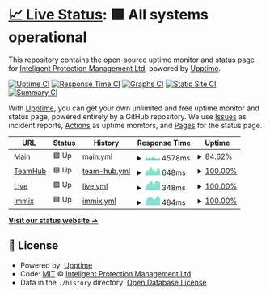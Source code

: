 # [📈 Live Status](https://IPMGroupLtd.github.io/Uptime): <!--live status--> **🟩 All systems operational**

This repository contains the open-source uptime monitor and status page for [Inteligent Protection Management Ltd](https://IPMGroupLtd.github.io/Uptime), powered by [Upptime](https://github.com/upptime/upptime).

[![Uptime CI](https://github.com/IPMGroupLtd/Uptime/workflows/Uptime%20CI/badge.svg)](https://github.com/IPMGroupLtd/Uptime/actions?query=workflow%3A%22Uptime+CI%22)
[![Response Time CI](https://github.com/IPMGroupLtd/Uptime/workflows/Response%20Time%20CI/badge.svg)](https://github.com/IPMGroupLtd/Uptime/actions?query=workflow%3A%22Response+Time+CI%22)
[![Graphs CI](https://github.com/IPMGroupLtd/Uptime/workflows/Graphs%20CI/badge.svg)](https://github.com/IPMGroupLtd/Uptime/actions?query=workflow%3A%22Graphs+CI%22)
[![Static Site CI](https://github.com/IPMGroupLtd/Uptime/workflows/Static%20Site%20CI/badge.svg)](https://github.com/IPMGroupLtd/Uptime/actions?query=workflow%3A%22Static+Site+CI%22)
[![Summary CI](https://github.com/IPMGroupLtd/Uptime/workflows/Summary%20CI/badge.svg)](https://github.com/IPMGroupLtd/Uptime/actions?query=workflow%3A%22Summary+CI%22)

With [Upptime](https://upptime.js.org), you can get your own unlimited and free uptime monitor and status page, powered entirely by a GitHub repository. We use [Issues](https://github.com/IPMGroupLtd/Uptime/issues) as incident reports, [Actions](https://github.com/IPMGroupLtd/Uptime/actions) as uptime monitors, and [Pages](https://IPMGroupLtd.github.io/Uptime) for the status page.

<!--start: status pages-->
<!-- This summary is generated by Upptime (https://github.com/upptime/upptime) -->
<!-- Do not edit this manually, your changes will be overwritten -->
<!-- prettier-ignore -->
| URL | Status | History | Response Time | Uptime |
| --- | ------ | ------- | ------------- | ------ |
| <img alt="" src="https://icons.duckduckgo.com/ip3/ipmgroupuk.com.ico" height="13"> [Main](https://ipmgroupuk.com) | 🟩 Up | [main.yml](https://github.com/IPMGroupLtd/Uptime/commits/HEAD/history/main.yml) | <details><summary><img alt="Response time graph" src="./graphs/main/response-time-week.png" height="20"> 4578ms</summary><br><a href="https://status.teamhub.pro/history/main"><img alt="Response time 5003" src="https://img.shields.io/endpoint?url=https%3A%2F%2Fraw.githubusercontent.com%2FIPMGroupLtd%2FUptime%2FHEAD%2Fapi%2Fmain%2Fresponse-time.json"></a><br><a href="https://status.teamhub.pro/history/main"><img alt="24-hour response time 4152" src="https://img.shields.io/endpoint?url=https%3A%2F%2Fraw.githubusercontent.com%2FIPMGroupLtd%2FUptime%2FHEAD%2Fapi%2Fmain%2Fresponse-time-day.json"></a><br><a href="https://status.teamhub.pro/history/main"><img alt="7-day response time 4578" src="https://img.shields.io/endpoint?url=https%3A%2F%2Fraw.githubusercontent.com%2FIPMGroupLtd%2FUptime%2FHEAD%2Fapi%2Fmain%2Fresponse-time-week.json"></a><br><a href="https://status.teamhub.pro/history/main"><img alt="30-day response time 4914" src="https://img.shields.io/endpoint?url=https%3A%2F%2Fraw.githubusercontent.com%2FIPMGroupLtd%2FUptime%2FHEAD%2Fapi%2Fmain%2Fresponse-time-month.json"></a><br><a href="https://status.teamhub.pro/history/main"><img alt="1-year response time 5003" src="https://img.shields.io/endpoint?url=https%3A%2F%2Fraw.githubusercontent.com%2FIPMGroupLtd%2FUptime%2FHEAD%2Fapi%2Fmain%2Fresponse-time-year.json"></a></details> | <details><summary><a href="https://status.teamhub.pro/history/main">84.62%</a></summary><a href="https://status.teamhub.pro/history/main"><img alt="All-time uptime 99.08%" src="https://img.shields.io/endpoint?url=https%3A%2F%2Fraw.githubusercontent.com%2FIPMGroupLtd%2FUptime%2FHEAD%2Fapi%2Fmain%2Fuptime.json"></a><br><a href="https://status.teamhub.pro/history/main"><img alt="24-hour uptime 96.43%" src="https://img.shields.io/endpoint?url=https%3A%2F%2Fraw.githubusercontent.com%2FIPMGroupLtd%2FUptime%2FHEAD%2Fapi%2Fmain%2Fuptime-day.json"></a><br><a href="https://status.teamhub.pro/history/main"><img alt="7-day uptime 84.62%" src="https://img.shields.io/endpoint?url=https%3A%2F%2Fraw.githubusercontent.com%2FIPMGroupLtd%2FUptime%2FHEAD%2Fapi%2Fmain%2Fuptime-week.json"></a><br><a href="https://status.teamhub.pro/history/main"><img alt="30-day uptime 90.33%" src="https://img.shields.io/endpoint?url=https%3A%2F%2Fraw.githubusercontent.com%2FIPMGroupLtd%2FUptime%2FHEAD%2Fapi%2Fmain%2Fuptime-month.json"></a><br><a href="https://status.teamhub.pro/history/main"><img alt="1-year uptime 99.08%" src="https://img.shields.io/endpoint?url=https%3A%2F%2Fraw.githubusercontent.com%2FIPMGroupLtd%2FUptime%2FHEAD%2Fapi%2Fmain%2Fuptime-year.json"></a></details>
| <img alt="" src="https://icons.duckduckgo.com/ip3/teamhub.pro.ico" height="13"> [TeamHub](https://teamhub.pro) | 🟩 Up | [team-hub.yml](https://github.com/IPMGroupLtd/Uptime/commits/HEAD/history/team-hub.yml) | <details><summary><img alt="Response time graph" src="./graphs/team-hub/response-time-week.png" height="20"> 648ms</summary><br><a href="https://status.teamhub.pro/history/team-hub"><img alt="Response time 804" src="https://img.shields.io/endpoint?url=https%3A%2F%2Fraw.githubusercontent.com%2FIPMGroupLtd%2FUptime%2FHEAD%2Fapi%2Fteam-hub%2Fresponse-time.json"></a><br><a href="https://status.teamhub.pro/history/team-hub"><img alt="24-hour response time 518" src="https://img.shields.io/endpoint?url=https%3A%2F%2Fraw.githubusercontent.com%2FIPMGroupLtd%2FUptime%2FHEAD%2Fapi%2Fteam-hub%2Fresponse-time-day.json"></a><br><a href="https://status.teamhub.pro/history/team-hub"><img alt="7-day response time 648" src="https://img.shields.io/endpoint?url=https%3A%2F%2Fraw.githubusercontent.com%2FIPMGroupLtd%2FUptime%2FHEAD%2Fapi%2Fteam-hub%2Fresponse-time-week.json"></a><br><a href="https://status.teamhub.pro/history/team-hub"><img alt="30-day response time 729" src="https://img.shields.io/endpoint?url=https%3A%2F%2Fraw.githubusercontent.com%2FIPMGroupLtd%2FUptime%2FHEAD%2Fapi%2Fteam-hub%2Fresponse-time-month.json"></a><br><a href="https://status.teamhub.pro/history/team-hub"><img alt="1-year response time 804" src="https://img.shields.io/endpoint?url=https%3A%2F%2Fraw.githubusercontent.com%2FIPMGroupLtd%2FUptime%2FHEAD%2Fapi%2Fteam-hub%2Fresponse-time-year.json"></a></details> | <details><summary><a href="https://status.teamhub.pro/history/team-hub">100.00%</a></summary><a href="https://status.teamhub.pro/history/team-hub"><img alt="All-time uptime 99.96%" src="https://img.shields.io/endpoint?url=https%3A%2F%2Fraw.githubusercontent.com%2FIPMGroupLtd%2FUptime%2FHEAD%2Fapi%2Fteam-hub%2Fuptime.json"></a><br><a href="https://status.teamhub.pro/history/team-hub"><img alt="24-hour uptime 100.00%" src="https://img.shields.io/endpoint?url=https%3A%2F%2Fraw.githubusercontent.com%2FIPMGroupLtd%2FUptime%2FHEAD%2Fapi%2Fteam-hub%2Fuptime-day.json"></a><br><a href="https://status.teamhub.pro/history/team-hub"><img alt="7-day uptime 100.00%" src="https://img.shields.io/endpoint?url=https%3A%2F%2Fraw.githubusercontent.com%2FIPMGroupLtd%2FUptime%2FHEAD%2Fapi%2Fteam-hub%2Fuptime-week.json"></a><br><a href="https://status.teamhub.pro/history/team-hub"><img alt="30-day uptime 100.00%" src="https://img.shields.io/endpoint?url=https%3A%2F%2Fraw.githubusercontent.com%2FIPMGroupLtd%2FUptime%2FHEAD%2Fapi%2Fteam-hub%2Fuptime-month.json"></a><br><a href="https://status.teamhub.pro/history/team-hub"><img alt="1-year uptime 99.96%" src="https://img.shields.io/endpoint?url=https%3A%2F%2Fraw.githubusercontent.com%2FIPMGroupLtd%2FUptime%2FHEAD%2Fapi%2Fteam-hub%2Fuptime-year.json"></a></details>
| <img alt="" src="https://icons.duckduckgo.com/ip3/live.teamhub.pro.ico" height="13"> [Live](http://live.teamhub.pro/swagger) | 🟩 Up | [live.yml](https://github.com/IPMGroupLtd/Uptime/commits/HEAD/history/live.yml) | <details><summary><img alt="Response time graph" src="./graphs/live/response-time-week.png" height="20"> 348ms</summary><br><a href="https://status.teamhub.pro/history/live"><img alt="Response time 397" src="https://img.shields.io/endpoint?url=https%3A%2F%2Fraw.githubusercontent.com%2FIPMGroupLtd%2FUptime%2FHEAD%2Fapi%2Flive%2Fresponse-time.json"></a><br><a href="https://status.teamhub.pro/history/live"><img alt="24-hour response time 349" src="https://img.shields.io/endpoint?url=https%3A%2F%2Fraw.githubusercontent.com%2FIPMGroupLtd%2FUptime%2FHEAD%2Fapi%2Flive%2Fresponse-time-day.json"></a><br><a href="https://status.teamhub.pro/history/live"><img alt="7-day response time 348" src="https://img.shields.io/endpoint?url=https%3A%2F%2Fraw.githubusercontent.com%2FIPMGroupLtd%2FUptime%2FHEAD%2Fapi%2Flive%2Fresponse-time-week.json"></a><br><a href="https://status.teamhub.pro/history/live"><img alt="30-day response time 393" src="https://img.shields.io/endpoint?url=https%3A%2F%2Fraw.githubusercontent.com%2FIPMGroupLtd%2FUptime%2FHEAD%2Fapi%2Flive%2Fresponse-time-month.json"></a><br><a href="https://status.teamhub.pro/history/live"><img alt="1-year response time 397" src="https://img.shields.io/endpoint?url=https%3A%2F%2Fraw.githubusercontent.com%2FIPMGroupLtd%2FUptime%2FHEAD%2Fapi%2Flive%2Fresponse-time-year.json"></a></details> | <details><summary><a href="https://status.teamhub.pro/history/live">100.00%</a></summary><a href="https://status.teamhub.pro/history/live"><img alt="All-time uptime 99.99%" src="https://img.shields.io/endpoint?url=https%3A%2F%2Fraw.githubusercontent.com%2FIPMGroupLtd%2FUptime%2FHEAD%2Fapi%2Flive%2Fuptime.json"></a><br><a href="https://status.teamhub.pro/history/live"><img alt="24-hour uptime 100.00%" src="https://img.shields.io/endpoint?url=https%3A%2F%2Fraw.githubusercontent.com%2FIPMGroupLtd%2FUptime%2FHEAD%2Fapi%2Flive%2Fuptime-day.json"></a><br><a href="https://status.teamhub.pro/history/live"><img alt="7-day uptime 100.00%" src="https://img.shields.io/endpoint?url=https%3A%2F%2Fraw.githubusercontent.com%2FIPMGroupLtd%2FUptime%2FHEAD%2Fapi%2Flive%2Fuptime-week.json"></a><br><a href="https://status.teamhub.pro/history/live"><img alt="30-day uptime 100.00%" src="https://img.shields.io/endpoint?url=https%3A%2F%2Fraw.githubusercontent.com%2FIPMGroupLtd%2FUptime%2FHEAD%2Fapi%2Flive%2Fuptime-month.json"></a><br><a href="https://status.teamhub.pro/history/live"><img alt="1-year uptime 99.99%" src="https://img.shields.io/endpoint?url=https%3A%2F%2Fraw.githubusercontent.com%2FIPMGroupLtd%2FUptime%2FHEAD%2Fapi%2Flive%2Fuptime-year.json"></a></details>
| <img alt="" src="https://icons.duckduckgo.com/ip3/ipm.immixcs.net.ico" height="13"> [Immix](https://ipm.immixcs.net) | 🟩 Up | [immix.yml](https://github.com/IPMGroupLtd/Uptime/commits/HEAD/history/immix.yml) | <details><summary><img alt="Response time graph" src="./graphs/immix/response-time-week.png" height="20"> 484ms</summary><br><a href="https://status.teamhub.pro/history/immix"><img alt="Response time 841" src="https://img.shields.io/endpoint?url=https%3A%2F%2Fraw.githubusercontent.com%2FIPMGroupLtd%2FUptime%2FHEAD%2Fapi%2Fimmix%2Fresponse-time.json"></a><br><a href="https://status.teamhub.pro/history/immix"><img alt="24-hour response time 439" src="https://img.shields.io/endpoint?url=https%3A%2F%2Fraw.githubusercontent.com%2FIPMGroupLtd%2FUptime%2FHEAD%2Fapi%2Fimmix%2Fresponse-time-day.json"></a><br><a href="https://status.teamhub.pro/history/immix"><img alt="7-day response time 484" src="https://img.shields.io/endpoint?url=https%3A%2F%2Fraw.githubusercontent.com%2FIPMGroupLtd%2FUptime%2FHEAD%2Fapi%2Fimmix%2Fresponse-time-week.json"></a><br><a href="https://status.teamhub.pro/history/immix"><img alt="30-day response time 591" src="https://img.shields.io/endpoint?url=https%3A%2F%2Fraw.githubusercontent.com%2FIPMGroupLtd%2FUptime%2FHEAD%2Fapi%2Fimmix%2Fresponse-time-month.json"></a><br><a href="https://status.teamhub.pro/history/immix"><img alt="1-year response time 841" src="https://img.shields.io/endpoint?url=https%3A%2F%2Fraw.githubusercontent.com%2FIPMGroupLtd%2FUptime%2FHEAD%2Fapi%2Fimmix%2Fresponse-time-year.json"></a></details> | <details><summary><a href="https://status.teamhub.pro/history/immix">100.00%</a></summary><a href="https://status.teamhub.pro/history/immix"><img alt="All-time uptime 99.96%" src="https://img.shields.io/endpoint?url=https%3A%2F%2Fraw.githubusercontent.com%2FIPMGroupLtd%2FUptime%2FHEAD%2Fapi%2Fimmix%2Fuptime.json"></a><br><a href="https://status.teamhub.pro/history/immix"><img alt="24-hour uptime 100.00%" src="https://img.shields.io/endpoint?url=https%3A%2F%2Fraw.githubusercontent.com%2FIPMGroupLtd%2FUptime%2FHEAD%2Fapi%2Fimmix%2Fuptime-day.json"></a><br><a href="https://status.teamhub.pro/history/immix"><img alt="7-day uptime 100.00%" src="https://img.shields.io/endpoint?url=https%3A%2F%2Fraw.githubusercontent.com%2FIPMGroupLtd%2FUptime%2FHEAD%2Fapi%2Fimmix%2Fuptime-week.json"></a><br><a href="https://status.teamhub.pro/history/immix"><img alt="30-day uptime 100.00%" src="https://img.shields.io/endpoint?url=https%3A%2F%2Fraw.githubusercontent.com%2FIPMGroupLtd%2FUptime%2FHEAD%2Fapi%2Fimmix%2Fuptime-month.json"></a><br><a href="https://status.teamhub.pro/history/immix"><img alt="1-year uptime 99.96%" src="https://img.shields.io/endpoint?url=https%3A%2F%2Fraw.githubusercontent.com%2FIPMGroupLtd%2FUptime%2FHEAD%2Fapi%2Fimmix%2Fuptime-year.json"></a></details>

<!--end: status pages-->

[**Visit our status website →**](https://IPMGroupLtd.github.io/Uptime)

## 📄 License

- Powered by: [Upptime](https://github.com/upptime/upptime)
- Code: [MIT](./LICENSE) © [Inteligent Protection Management Ltd](https://IPMGroupLtd.github.io/Uptime)
- Data in the `./history` directory: [Open Database License](https://opendatacommons.org/licenses/odbl/1-0/)
